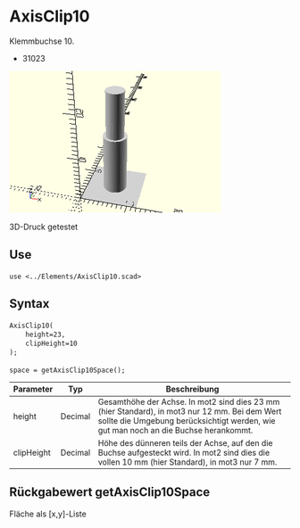 # AxisClip10
Klemmbuchse 10.
- 31023

![AxisClip10](../../images/AxisClip10.png)

3D-Druck getestet

## Use
```
use <../Elements/AxisClip10.scad>
```

## Syntax
```
AxisClip10(
    height=23,
    clipHeight=10
);

space = getAxisClip10Space();
```

| Parameter | Typ | Beschreibung |
| ------ | ------ | ------ |
| height | Decimal | Gesamthöhe der Achse. In mot2 sind dies 23 mm (hier Standard), in mot3 nur 12 mm. Bei dem Wert sollte die Umgebung berücksichtigt werden, wie gut man noch an die Buchse herankommt. |
| clipHeight | Decimal | Höhe des dünneren teils der Achse, auf den die Buchse aufgesteckt wird. In mot2 sind dies die vollen 10 mm (hier Standard), in mot3 nur 7 mm.  |

## Rückgabewert getAxisClip10Space
Fläche als \[x,y]-Liste